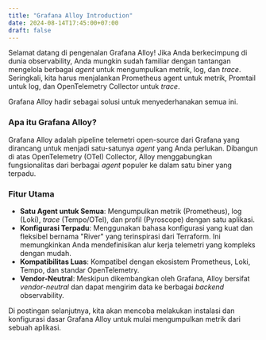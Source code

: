```yaml
---
title: "Grafana Alloy Introduction"
date: 2024-08-14T17:45:00+07:00
draft: false
---
```


Selamat datang di pengenalan Grafana Alloy! Jika Anda berkecimpung di dunia observability, Anda mungkin sudah familiar dengan tantangan mengelola berbagai *agent* untuk mengumpulkan metrik, log, dan *trace*. Seringkali, kita harus menjalankan Prometheus agent untuk metrik, Promtail untuk log, dan OpenTelemetry Collector untuk *trace*.

Grafana Alloy hadir sebagai solusi untuk menyederhanakan semua ini.

### Apa itu Grafana Alloy?

Grafana Alloy adalah pipeline telemetri open-source dari Grafana yang dirancang untuk menjadi satu-satunya *agent* yang Anda perlukan. Dibangun di atas OpenTelemetry (OTel) Collector, Alloy menggabungkan fungsionalitas dari berbagai *agent* populer ke dalam satu biner yang terpadu.

### Fitur Utama

-   **Satu Agent untuk Semua**: Mengumpulkan metrik (Prometheus), log (Loki), *trace* (Tempo/OTel), dan profil (Pyroscope) dengan satu aplikasi.
-   **Konfigurasi Terpadu**: Menggunakan bahasa konfigurasi yang kuat dan fleksibel bernama "River" yang terinspirasi dari Terraform. Ini memungkinkan Anda mendefinisikan alur kerja telemetri yang kompleks dengan mudah.
-   **Kompatibilitas Luas**: Kompatibel dengan ekosistem Prometheus, Loki, Tempo, dan standar OpenTelemetry.
-   **Vendor-Neutral**: Meskipun dikembangkan oleh Grafana, Alloy bersifat *vendor-neutral* dan dapat mengirim data ke berbagai *backend* observability.

Di postingan selanjutnya, kita akan mencoba melakukan instalasi dan konfigurasi dasar Grafana Alloy untuk mulai mengumpulkan metrik dari sebuah aplikasi.